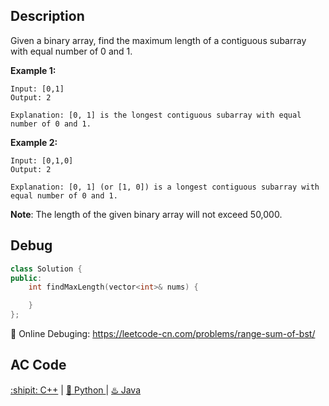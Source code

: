 ## Description

Given a binary array, find the maximum length of a contiguous subarray with equal number of 0 and 1.

<strong>Example 1:</strong>
```
Input: [0,1]
Output: 2

Explanation: [0, 1] is the longest contiguous subarray with equal number of 0 and 1.
```
<strong>Example 2:</strong>
```
Input: [0,1,0]
Output: 2

Explanation: [0, 1] (or [1, 0]) is a longest contiguous subarray with equal number of 0 and 1.
```
<strong>Note</strong>: The length of the given binary array will not exceed 50,000.


## Debug
```cpp
class Solution {
public:
    int findMaxLength(vector<int>& nums) {

    }
};
```

🐛 Online Debuging: https://leetcode-cn.com/problems/range-sum-of-bst/

## AC Code
<div>
	  <a href="https://github.com/Charmve/LeetCode4FLAG/tree/main/525.%20Contiguous%20Array/525_contiguous-array.cpp">:shipit: C++</a> | 
	  <a href="https://github.com/Charmve/LeetCode4FLAG/tree/main/525.%20Contiguous%20Array/525_contiguous-array.py">🐍 Python </a> | 
	  <a href="https://github.com/Charmve/LeetCode4FLAG/tree/main/525.%20Contiguous%20Array/525_contiguous-array.java">♨️ Java </a>
</div>
